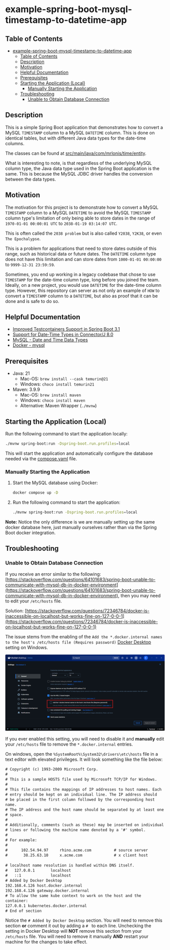 # example-spring-boot-mysql-timestamp-to-datetime-app

## Table of Contents

<!-- TOC -->
* [example-spring-boot-mysql-timestamp-to-datetime-app](#example-spring-boot-mysql-timestamp-to-datetime-app)
  * [Table of Contents](#table-of-contents)
  * [Description](#description)
  * [Motivation](#motivation)
  * [Helpful Documentation](#helpful-documentation)
  * [Prerequisites](#prerequisites)
  * [Starting the Application (Local)](#starting-the-application-local)
    * [Manually Starting the Application](#manually-starting-the-application)
  * [Troubleshooting](#troubleshooting)
    * [Unable to Obtain Database Connection](#unable-to-obtain-database-connection)

<!-- TOC -->

## Description

This is a simple Spring Boot application that demonstrates how to convert a MySQL `TIMESTAMP` column to a MySQL
`DATETIME` column. This is done on identical tables, but with different Java data types for the date-time columns.

The classes can be found
at [src/main/java/com/mrlonis/time/entity](./src/main/java/com/mrlonis/time/entity/package-info.java).

What is interesting to note, is that regardless of the underlying MySQL column type, the Java data type used in the
Spring Boot application is the same. This is because the MySQL JDBC driver handles the conversion between the
data types.

## Motivation

The motivation for this project is to demonstrate how to convert a MySQL `TIMESTAMP` column to a MySQL `DATETIME` to
avoid the MySQL `TIMESTAMP` column type's limitation of only being able to store dates in the range of
`1970-01-01 00:00:01 UTC` to `2038-01-19 03:14:07 UTC`.

This is often called the `2038 problem` but is also called `Y2038`, `Y2K38`, or even `The Epochalypse`.

This is a problem for applications that need to store dates outside of this range, such as historical data or future
dates. The `DATETIME` column type does not have this limitation and can store dates from `1000-01-01 00:00:00` to
`9999-12-31 23:59:59`.

Sometimes, you end up working in a legacy codebase that chose to use `TIMESTAMP` for the date-time column type, long
before you joined the team. Ideally, on a new project, you would use `DATETIME` for the date-time column type. However,
this repository can server as not only an example of `HOW` to convert a `TIMESTAMP` column to a `DATETIME`, but also
as proof that it can be done and is safe to do so.

## Helpful Documentation

- [Improved Testcontainers Support in Spring Boot 3.1](https://spring.io/blog/2023/06/23/improved-testcontainers-support-in-spring-boot-3-1)
- [Support for Date-Time Types in Connector/J 8.0](https://dev.mysql.com/blog-archive/support-for-date-time-types-in-connector-j-8-0/)
- [MySQL - Date and Time Data Types](https://dev.mysql.com/doc/refman/8.4/en/date-and-time-types.html)
- [Docker - mysql](https://hub.docker.com/_/mysql)

## Prerequisites

- Java: 21
  - Mac-OS: `brew install --cask temurin@21`
  - Windows: `choco install temurin21`
- Maven: 3.9.9
  - Mac-OS: `brew install maven`
  - Windows: `choco install maven`
  - Alternative: Maven Wrapper (`./mvnw`)

## Starting the Application (Local)

Run the following command to start the application locally:

```bash
./mvnw spring-boot:run -Dspring-boot.run.profiles=local
```

This will start the application and automatically configure the database needed via the [compose.yaml](./compose.yaml)
file.

### Manually Starting the Application

1. Start the MySQL database using Docker:

   ```bash
   docker compose up -D
   ```
2. Run the following command to start the application:

   ```bash
   ./mvnw spring-boot:run -Dspring-boot.run.profiles=local
   ```

**Note:** Notice the only difference is we are manually setting up the same docker database here, just manually
ourselves rather than via the Spring Boot docker integration.

## Troubleshooting

### Unable to Obtain Database Connection

If you receive an error similar to the
following: [https://stackoverflow.com/questions/64101683/spring-boot-unable-to-communicate-with-mysql-db-in-docker-environment](https://stackoverflow.com/questions/64101683/spring-boot-unable-to-communicate-with-mysql-db-in-docker-environment),
then you may need to edit your `/etc/hosts` file.

Solution: [https://stackoverflow.com/questions/72346784/docker-is-inaccessible-on-localhost-but-works-fine-on-127-0-0-1](https://stackoverflow.com/questions/72346784/docker-is-inaccessible-on-localhost-but-works-fine-on-127-0-0-1)

The issue stems from the enabling of the
`Add the *.docker.internal names to the host's /etc/hosts file (Requires password)` [Docker Desktop](https://www.docker.com/products/docker-desktop/)
setting on Windows.

![docker-settings-windows-highlighted-setting.png](./docs/docker-settings-windows-highlighted-setting.png)

If you ever enabled this setting, you will need to disable it and **manually** edit your `/etc/hosts` file to remove the
`*.docker.internal` entries.

On windows, open the `%SystemRoot%\System32\drivers\etc\hosts` file in a text editor with elevated privileges. It will
look something like the file below:

```plain text
# Copyright (c) 1993-2009 Microsoft Corp.
#
# This is a sample HOSTS file used by Microsoft TCP/IP for Windows.
#
# This file contains the mappings of IP addresses to host names. Each
# entry should be kept on an individual line. The IP address should
# be placed in the first column followed by the corresponding host name.
# The IP address and the host name should be separated by at least one
# space.
#
# Additionally, comments (such as these) may be inserted on individual
# lines or following the machine name denoted by a '#' symbol.
#
# For example:
#
#      102.54.94.97     rhino.acme.com          # source server
#       38.25.63.10     x.acme.com              # x client host

# localhost name resolution is handled within DNS itself.
#	127.0.0.1       localhost
#	::1             localhost
# Added by Docker Desktop
192.168.4.126 host.docker.internal
192.168.4.126 gateway.docker.internal
# To allow the same kube context to work on the host and the container:
127.0.0.1 kubernetes.docker.internal
# End of section
```

Notice the `# Added by Docker Desktop` section. You will need to remove this section **or** comment it out by adding a
`# ` to each line. Unchecking the setting in Docker Desktop will **NOT** remove this section from your `/etc/hosts`
file.
You will need to remove it manually **AND** restart your machine for the changes to take effect.
